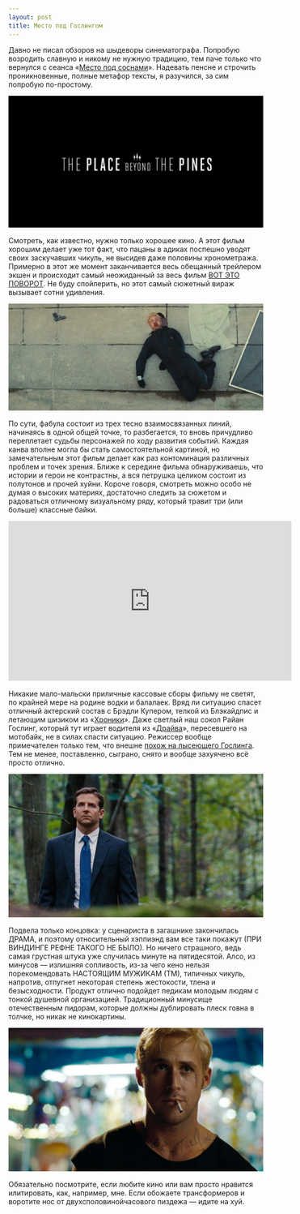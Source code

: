 ```yaml
---
layout: post
title: Место под Гослингом
---
```


Давно не писал обзоров на шыдеворы синематографа. Попробую возродить славную и никому не нужную традицию, тем паче только что вернулся с сеанса «[Место под соснами](http://www.kinopoisk.ru/film/577673/)». Надевать пенсне и строчить проникновенные, полные метафор тексты, я разучился, за сим попробую по-простому.

![the-place-beyond-the-pines-trailer](/assets/images/2017/09/tpbtp_trailer.jpg)

Смотреть, как известно, нужно только хорошее кино. А этот фильм хорошим делает уже тот факт, что пацаны в адиках поспешно уводят своих заскучавших чикуль, не высидев даже половины хронометража. Примерно в этот же момент заканчивается весь обещанный трейлером экшен и происходит самый неожиданный за весь фильм [ВОТ ЭТО ПОВОРОТ](http://youtu.be/0uYr9ENS1L4). Не буду спойлерить, но этот самый сюжетный вираж вызывает сотни удивления.

![2967](/assets/images/2017/09/2967.jpg)

По сути, фабула состоит из трех тесно взаимосвязанных линий, начинаясь в одной общей точке, то разбегается, то вновь причудливо переплетает судьбы персонажей по ходу развития событий. Каждая канва вполне могла бы стать самостоятельной картиной, но замечательным этот фильм делает как раз контоминация различных проблем и точек зрения. Ближе к середине фильма обнаруживаешь, что истории и герои не контрастны, а вся петрушка целиком состоит из полутонов и прочей хуйни. Короче говоря, смотреть можно особо не думая о высоких материях, достаточно следить за сюжетом и радоваться отличному визуальному ряду, который травит три (или больше) классные байки.

<iframe width="560" height="315" src="https://www.youtube.com/embed/KepnbJT5nBw?rel=0" frameborder="0" allowfullscreen></iframe>

Никакие мало-мальски приличные кассовые сборы фильму не светят, по крайней мере на родине водки и балалаек. Вряд ли ситуацию спасет отличный актерский состав с Брэдли Купером, телкой из Блэкайдпис и летающим шизиком из «[Хроники](http://www.kinopoisk.ru/film/559242/)». Даже светлый наш сокол Райан Гослинг, который тут играет водителя из «[Драйва](http://www.kinopoisk.ru/film/276598/)», пересевшего на мотобайк, не в силах спасти ситуацию. Режиссер вообще примечателен только тем, что внешне [похож на лысеющего Гослинга](http://www.kinopoisk.ru/name/640840/). Тем не менее, поставленно, сыграно, снято и вообще захуячено всё просто отлично.

![](/assets/images/2017/09/4072.jpg)

Подвела только концовка: у сценариста в загашнике закончилась ДРАМА, и поэтому относительный хэппиэнд вам все таки покажут (ПРИ ВИНДИНГЕ РЕФНЕ ТАКОГО НЕ БЫЛО). Но ничего страшного, ведь самая грустная штука уже случилась минуте на пятидесятой. Алсо, из минусов — излишняя сопливость, из-за чего кено нельзя порекомендовать НАСТОЯЩИМ МУЖИКАМ (ТМ), типичных чикуль, напротив, отпугнет некоторая степень жестокости, тлена и безысходности. Продукт отлично подойдет педикам молодым людям с тонкой душевной организацией. Традиционный минусище отечественным пидорам, которые должны дублировать плеск говна в толчке, но никак не кинокартины.

![maxresdefault](/assets/images/2017/09/maxresdefault.jpg)

Обязательно посмотрите, если любите кино или вам просто нравится илитировать, как, например, мне. Если обожаете трансформеров и воротите нос от двухсполовинойчасового пиздежа — идите на хуй.